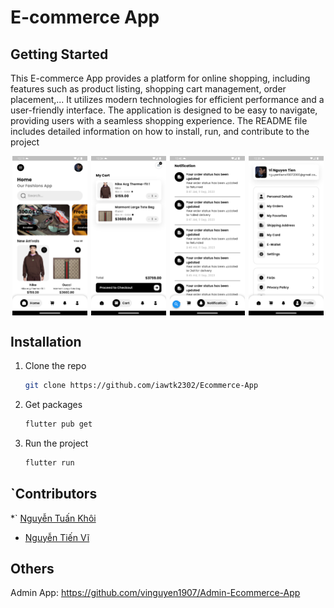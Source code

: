 # E-commerce App

## Getting Started
This E-commerce App provides a platform for online shopping, including features such as product listing, shopping cart management, order placement,... It utilizes modern technologies for efficient performance and a user-friendly interface. The application is designed to be easy to navigate, providing users with a seamless shopping experience. The README file includes detailed information on how to install, run, and contribute to the project

<div style="display: flex; justify-content: space-around;">
  <img src="assets/images/img_general_screenshot.png" style="width:24%">
  <img src="assets/images/img_cart_screenshot.png" style="width:24%">
  <img src="assets/images/img_notification_screenshot.png" style="width:24%">
  <img src="assets/images/img_profile_screenshot.png" style="width:24%">
</div>

## Installation
1. Clone the repo
   ```sh
   git clone https://github.com/iawtk2302/Ecommerce-App
   ```
2. Get packages
   ```sh
   flutter pub get
   ```
4. Run the project
   ```sh
   flutter run
   ```

## `Contributors
*` [Nguyễn Tuấn Khôi](https://github.com/iawtk2302)
* [Nguyễn Tiến Vĩ](https://github.com/vinguyen1907)

## Others
Admin App: https://github.com/vinguyen1907/Admin-Ecommerce-App
